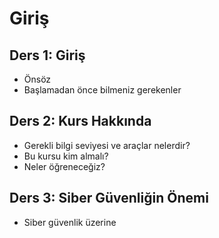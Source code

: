 # Giriş

## Ders 1: Giriş
* Önsöz
* Başlamadan önce bilmeniz gerekenler

## Ders 2: Kurs Hakkında
* Gerekli bilgi seviyesi ve araçlar nelerdir?
* Bu kursu kim almalı?
* Neler öğreneceğiz?

## Ders 3: Siber Güvenliğin Önemi
* Siber güvenlik üzerine
